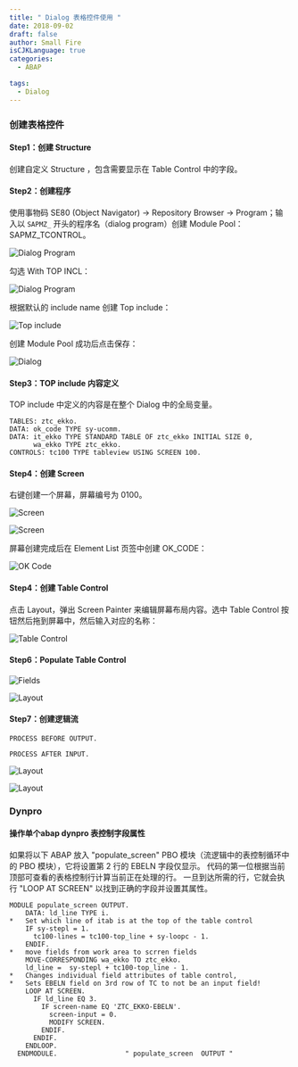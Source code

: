 ```yaml
---
title: " Dialog 表格控件使用 "
date: 2018-09-02
draft: false
author: Small Fire
isCJKLanguage: true
categories: 
  - ABAP

tags: 
  - Dialog
---
```


### 创建表格控件

#### Step1：创建 Structure

创建自定义 Structure ，包含需要显示在 Table Control 中的字段。

#### Step2：创建程序

使用事物码 SE80 (Object Navigator) -> Repository Browser -> Program；输入以 `SAPMZ_` 开头的程序名（dialog program）创建 Module Pool：SAPMZ_TCONTROL。

![Dialog Program](/images/ABAP/ABAP_Dialog_4.png)

勾选 With TOP INCL：

![Dialog Program](/images/ABAP/ABAP_Dialog_5.png)

根据默认的 include name 创建 Top include：

![Top include](/images/ABAP/ABAP_Dialog_6.png)

创建 Module Pool 成功后点击保存：

![Dialog](/images/ABAP/ABAP_Dialog_7.png)

#### Step3：TOP include 内容定义

TOP include 中定义的内容是在整个 Dialog 中的全局变量。

```ABAP
TABLES: ztc_ekko.
DATA: ok_code TYPE sy-ucomm.
DATA: it_ekko TYPE STANDARD TABLE OF ztc_ekko INITIAL SIZE 0,
      wa_ekko TYPE ztc_ekko.
CONTROLS: tc100 TYPE tableview USING SCREEN 100.
```

#### Step4：创建 Screen 

右键创建一个屏幕，屏幕编号为 0100。

![Screen](/images/ABAP/ABAP_Dialog_8.png)

![Screen](/images/ABAP/ABAP_Dialog_9.png)

屏幕创建完成后在 Element List 页签中创建 OK_CODE：

![OK Code](/images/ABAP/ABAP_Dialog_10.png)

#### Step4：创建 Table Control

点击 Layout，弹出 Screen Painter 来编辑屏幕布局内容。选中 Table Control 按钮然后拖到屏幕中，然后输入对应的名称：

![Table Control](/images/ABAP/ABAP_Dialog_11.png)

#### Step6：Populate Table Control

![Fields](/images/ABAP/ABAP_Dialog_12.png)



![Layout](/images/ABAP/ABAP_Dialog_13.png)

#### Step7：创建逻辑流

```ABAP
PROCESS BEFORE OUTPUT.

PROCESS AFTER INPUT.
```



![Layout](/images/ABAP/ABAP_Dialog_14.png)

![Layout](/images/ABAP/ABAP_Dialog_15.png)

### Dynpro

#### 操作单个abap dynpro 表控制字段属性

如果将以下 ABAP 放入 "populate_screen" PBO 模块（流逻辑中的表控制循环中的 PBO 模块），它将设置第 2 行的 EBELN 字段仅显示。 代码的第一位根据当前顶部可查看的表格控制行计算当前正在处理的行。 一旦到达所需的行，它就会执行 "LOOP AT SCREEN" 以找到正确的字段并设置其属性。

```ABAP
MODULE populate_screen OUTPUT.
    DATA: ld_line TYPE i.
*   Set which line of itab is at the top of the table control
    IF sy-stepl = 1.
      tc100-lines = tc100-top_line + sy-loopc - 1.
    ENDIF.
*   move fields from work area to scrren fields
    MOVE-CORRESPONDING wa_ekko TO ztc_ekko.
    ld_line =  sy-stepl + tc100-top_line - 1.
*   Changes individual field attributes of table control,
*   Sets EBELN field on 3rd row of TC to not be an input field!
    LOOP AT SCREEN.
      IF ld_line EQ 3.
        IF screen-name EQ 'ZTC_EKKO-EBELN'.
          screen-input = 0.
          MODIFY SCREEN.
        ENDIF.
      ENDIF.
    ENDLOOP.
  ENDMODULE.                 " populate_screen  OUTPUT "
```

